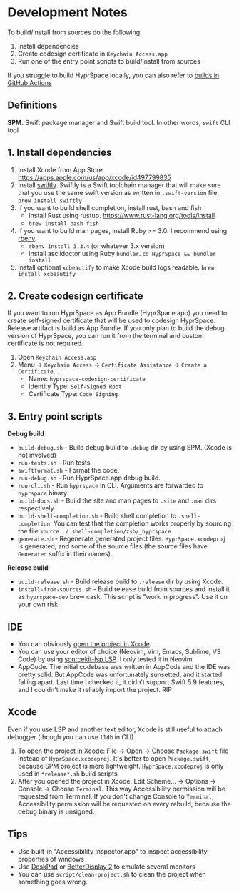 # Development Notes

To build/install from sources do the following:
1. Install dependencies
2. Create codesign certificate in `Keychain Access.app`
3. Run one of the entry point scripts to build/install from sources

If you struggle to build HyprSpace locally, you can also refer to [builds in GitHub Actions](https://github.com/nikitabobko/HyprSpace/actions?query=branch%3Amain)

## Definitions

**SPM.** Swift package manager and Swift build tool. In other words, `swift` CLI tool

## 1. Install dependencies

1.  Install Xcode from App Store https://apps.apple.com/us/app/xcode/id497799835
2.  Install [swiftly](https://github.com/swiftlang/swiftly).
    Swiftly is a Swift toolchain manager that will make sure that you use the same swift version as written in `.swift-version` file.
    `brew install swiftly`
3.  If you want to build shell completion, install rust, bash and fish
    -   Install Rust using rustup. https://www.rust-lang.org/tools/install
    -   `brew install bash fish`
4.  If you want to build man pages, install Ruby >= 3.0. I recommend using [rbenv](https://github.com/rbenv/rbenv).
    -   `rbenv install 3.3.4` (or whatever 3.x version)
    -   Install asciidoctor using Ruby `bundler`. `cd HyprSpace && bundler install`
5.  Install optional `xcbeautify` to make Xcode build logs readable. `brew install xcbeautify`

## 2. Create codesign certificate

If you want to run HyprSpace as App Bundle (HyprSpace.app) you need to create self-signed certificate that will be used to codesign HyprSpace.
Release artifact is build as App Bundle.
If you only plan to build the debug version of HyprSpace, you can run it from the terminal and custom certificate is not required.

1.  Open `Keychain Access.app`
2.  Menu -> `Keychain Access` -> `Certificate Assistance` -> `Create a Certificate...`
    -   Name: `hyprspace-codesign-certificate`
    -   Identity Type: `Self-Signed Root`
    -   Certificate Type: `Code Signing`

## 3. Entry point scripts

**Debug build**
-   `build-debug.sh` - Build debug build to `.debug` dir by using SPM. (Xcode is not involved)
-   `run-tests.sh` - Run tests.
-   `swiftformat.sh` - Format the code.
-   `run-debug.sh` - Run HyprSpace.app debug build.
-   `run-cli.sh` - Run `hyprspace` in CLI. Arguments are forwarded to `hyprspace` binary.
-   `build-docs.sh` - Build the site and man pages to `.site` and `.man` dirs respectively.
-   `build-shell-completion.sh` - Build shell completion to `.shell-completion`.
    You can test that the completion works properly by sourcing the file `source ./.shell-completion/zsh/_hyprspace`
-   `generate.sh` - Regenerate generated project files. `HyprSpace.xcodeproj` is generated, and some of the source files
    (the source files have `Generated` suffix in their names).

**Release build**
-   `build-release.sh` - Build release build to `.release` dir by using Xcode.
-   `install-from-sources.sh` - Build release build from sources and install it as `hyprspace-dev` brew cask.
    This script is "work in progress".
    Use it on your own risk.

## IDE

-   You can obviously [open the project in Xcode](#xcode).
-   You can use your editor of choice (Neovim, Vim, Emacs, Sublime, VS Code) by using [sourcekit-lsp LSP](https://github.com/apple/sourcekit-lsp).
    I only tested it in Neovim
-   AppCode. The initial codebase was written in AppCode and the IDE was pretty solid.
    But AppCode was unfortunately sunsetted, and it started falling apart.
    Last time I checked it, it didn't support Swift 5.9 features, and I couldn't make it reliably import the project.
    RIP

## Xcode

Even if you use LSP and another text editor, Xcode is still useful to attach debugger (though you can use `lldb` in CLI).

1.  To open the project in Xcode: File -> Open -> Choose `Package.swift` file instead of `HyprSpace.xcodeproj`.
    It's better to open `Package.swift`, because SPM project is more lightweight.
    `HyprSpace.xcodeproj` is only used in `*release*.sh` build scripts.
2.  After you opened the project in Xcode.
    Edit Scheme... -> Options -> Console -> Choose `Terminal`.
    This way Accessibility permission will be requested from Terminal.
    If you don't change Console to `Terminal`, Accessibility permission will be requested on every rebuild, because the debug binary is unsigned.

## Tips

- Use built-in "Accessibility Inspector.app" to inspect accessibility properties of windows
- Use [DeskPad](https://github.com/Stengo/DeskPad) or [BetterDisplay 2](https://github.com/waydabber/BetterDisplay) to emulate several monitors
- You can use `script/clean-project.sh` to clean the project when something goes wrong.
